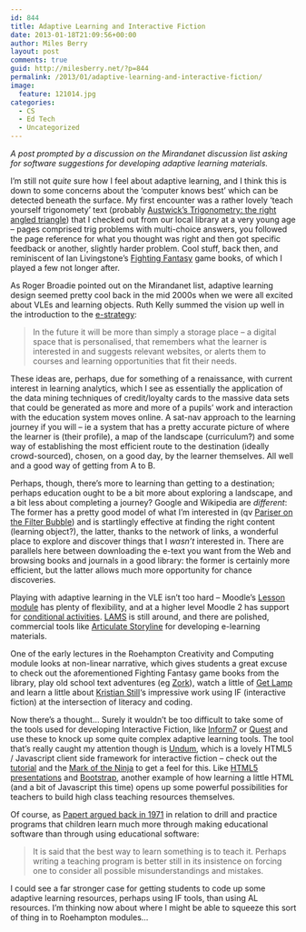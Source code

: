 ```yaml
---
id: 844
title: Adaptive Learning and Interactive Fiction
date: 2013-01-18T21:09:56+00:00
author: Miles Berry
layout: post 
comments: true
guid: http://milesberry.net/?p=844
permalink: /2013/01/adaptive-learning-and-interactive-fiction/
image:
  feature: 121014.jpg
categories:
  - CS
  - Ed Tech
  - Uncategorized
---
```

_A post prompted by a discussion on the Mirandanet discussion list asking for software suggestions for developing adaptive learning materials._

I&#8217;m still not _quite_ sure how I feel about adaptive learning, and I think this is down to some concerns about the &#8216;computer knows best&#8217; which can be detected beneath the surface. My first encounter was a rather lovely &#8216;teach yourself trigonomety&#8217; text (probably [Austwick&#8217;s Trigonometry: the right angled triangle](http://www.worldcat.org/title/trigonometry-the-right-angled-triangle/oclc/30293229)) that I checked out from our local library at a very young age &#8211; pages comprised trig problems with multi-choice answers, you followed the page reference for what you thought was right and then got specific feedback or another, slightly harder problem. Cool stuff, back then, and reminiscent of Ian Livingstone&#8217;s [Fighting Fantasy](http://fightingfantasy.com) game books, of which I played a few not longer after.

As Roger Broadie pointed out on the Mirandanet list, adaptive learning design seemed pretty cool back in the mid 2000s when we were all excited about VLEs and learning objects. Ruth Kelly summed the vision up well in the introduction to the [e-strategy](https://www.education.gov.uk/publications/eOrderingDownload/1296-2005PDF-EN-01.pdf):

> In the future it will be more than simply a storage place – a digital space that is personalised, that remembers what the learner is interested in and suggests relevant websites, or alerts them to courses and learning opportunities that fit their needs.

These ideas are, perhaps, due for something of a renaissance, with current interest in learning analytics, which I see as essentially the application of the data mining techniques of credit/loyalty cards to the massive data sets that could be generated as more and more of a pupils&#8217; work and interaction with the education system moves online. A sat-nav approach to the learning journey if you will &#8211; ie a system that has a pretty accurate picture of where the learner is (their profile), a map of the landscape (curriculum?) and some way of establishing the most efficient route to the destination (ideally crowd-sourced), chosen, on a good day, by the learner themselves. All well and a good way of getting from A to B.

Perhaps, though, there&#8217;s more to learning than getting to a destination; perhaps education ought to be a bit more about exploring a landscape, and a bit less about completing a journey? Google and Wikipedia are _different_: The former has a pretty good model of what I&#8217;m interested in (qv [Pariser on the Filter Bubble](http://www.thefilterbubble.com)) and is startlingly effective at finding the right content (learning object?), the latter, thanks to the network of links, a wonderful place to explore and discover things that I _wasn&#8217;t_ interested in. There are parallels here between downloading the e-text you want from the Web and browsing books and journals in a good library: the former is certainly more efficient, but the latter allows much more opportunity for chance discoveries.

Playing with adaptive learning in the VLE isn&#8217;t too hard &#8211; Moodle&#8217;s [Lesson module](http://docs.moodle.org/24/en/Lesson_module) has plenty of flexibility, and at a higher level Moodle 2 has support for [conditional activities](http://docs.moodle.org/22/en/Conditional_activities). [LAMS](http://www.lamsfoundation.org/index.htm) is still around, and there are polished, commercial tools like [Articulate Storyline](http://www.articulate.com/products/storyline-top-features.php#interactivity_href) for developing e-learning materials.

One of the early lectures in the Roehampton Creativity and Computing module looks at non-linear narrative, which gives students a great excuse to check out the aforementioned Fighting Fantasy game books from the library, play old school text adventures (eg [Zork](http://thcnet.net/error/index.php)), watch a little of [Get Lamp](http://www.getlamp.com) and learn a little about [Kristian Still](http://www.kristianstill.co.uk/wordpress/)&#8216;s impressive work using IF (interactive fiction) at the intersection of literacy and coding.

Now there&#8217;s a thought&#8230; Surely it wouldn&#8217;t be too difficult to take some of the tools used for developing Interactive Fiction, like [Inform7](http://inform7.com) or [Quest](http://www.textadventures.co.uk/quest/) and use these to knock up some quite complex adaptive learning tools. The tool that&#8217;s really caught my attention though is [Undum](http://undum.com), which is a lovely HTML5 / Javascript client side framework for interactive fiction &#8211; check out the [tutorial](http://undum.com/games/tutorial.en.html) and the [Mark of the Ninja](http://www.markoftheninja.com/undum/) to get a feel for this. Like [HTML5 presentations](http://imakewebthings.com/deck.js/) and [Bootstrap](http://twitter.github.com/bootstrap/), another example of how learning a little HTML (and a bit of Javascript this time) opens up some powerful possibilities for teachers to build high class teaching resources themselves.

Of course, as [Papert argued back in 1971](http://dspace.mit.edu/handle/1721.1/5835) in relation to drill and practice programs that children learn much more through making educational software than through using educational software:

> It is said that the best way to learn something is to teach it. Perhaps writing a teaching program is better still in its insistence on forcing one to consider all possible misunderstandings and mistakes.

I could see a far stronger case for getting students to code up some adaptive learning resources, perhaps using IF tools, than using AL resources. I&#8217;m thinking now about where I might be able to squeeze this sort of thing in to Roehampton modules&#8230;